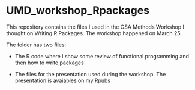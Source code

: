 # UMD_workshop_Rpackages
This repository contains the files I used in the GSA Methods Workshop I thought on Writing R Packages. The workshop happened on March 25

The folder has two files:

- The R code where I show some review of functional programming and then how to write packages

- The files for the presentation used during the workshop. The presentation is avaiables on my [Rpubs]("http://rpubs.com/Ventura_Tiago/umd_gsawork")  
 

